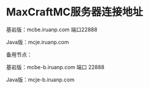 # MaxCraftMC服务器连接地址

基岩版：mcbe.iruanp.com 端口22888

Java版：mcje.iruanp.com

备用节点：

基岩版：mcbe-b.iruanp.com 端口 22888

Java版：mcje-b.iruanp.com
